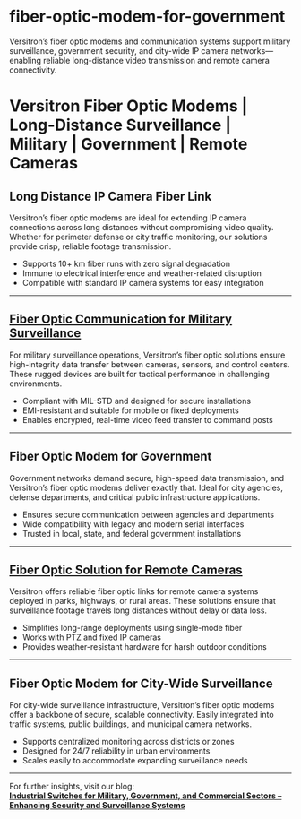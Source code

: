 # fiber-optic-modem-for-government
Versitron’s fiber optic modems and communication systems support military surveillance, government security, and city-wide IP camera networks—enabling reliable long-distance video transmission and remote camera connectivity.

# Versitron Fiber Optic Modems | Long-Distance Surveillance | Military | Government | Remote Cameras

## Long Distance IP Camera Fiber Link

Versitron’s fiber optic modems are ideal for extending IP camera connections across long distances without compromising video quality. Whether for perimeter defense or city traffic monitoring, our solutions provide crisp, reliable footage transmission.

- Supports 10+ km fiber runs with zero signal degradation  
- Immune to electrical interference and weather-related disruption  
- Compatible with standard IP camera systems for easy integration  

---

## [Fiber Optic Communication for Military Surveillance](https://www.versitron.com/products/industrial-fiber-optic-micromodems-m82xxd)

For military surveillance operations, Versitron’s fiber optic solutions ensure high-integrity data transfer between cameras, sensors, and control centers. These rugged devices are built for tactical performance in challenging environments.

- Compliant with MIL-STD and designed for secure installations  
- EMI-resistant and suitable for mobile or fixed deployments  
- Enables encrypted, real-time video feed transfer to command posts  

---

## Fiber Optic Modem for Government

Government networks demand secure, high-speed data transmission, and Versitron’s fiber optic modems deliver exactly that. Ideal for city agencies, defense departments, and critical public infrastructure applications.

- Ensures secure communication between agencies and departments  
- Wide compatibility with legacy and modern serial interfaces  
- Trusted in local, state, and federal government installations  

---

## [Fiber Optic Solution for Remote Cameras](https://www.versitron.com/products/industrial-fiber-optic-micromodems-m62xxd)

Versitron offers reliable fiber optic links for remote camera systems deployed in parks, highways, or rural areas. These solutions ensure that surveillance footage travels long distances without delay or data loss.

- Simplifies long-range deployments using single-mode fiber  
- Works with PTZ and fixed IP cameras  
- Provides weather-resistant hardware for harsh outdoor conditions  

---

## Fiber Optic Modem for City-Wide Surveillance

For city-wide surveillance infrastructure, Versitron’s fiber optic modems offer a backbone of secure, scalable connectivity. Easily integrated into traffic systems, public buildings, and municipal camera networks.

- Supports centralized monitoring across districts or zones  
- Designed for 24/7 reliability in urban environments  
- Scales easily to accommodate expanding surveillance needs  

---

For further insights, visit our blog:  
**[Industrial Switches for Military, Government, and Commercial Sectors – Enhancing Security and Surveillance Systems](https://www.versitron.com/blogs/post/industrial-switches-for-military-government-and-commercial-sectors-enhancing-security-and-surveillance-systems)**
